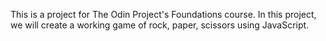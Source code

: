 This is a project for The Odin Project's Foundations course. In this project, we will create a working game of rock, paper, scissors using JavaScript.